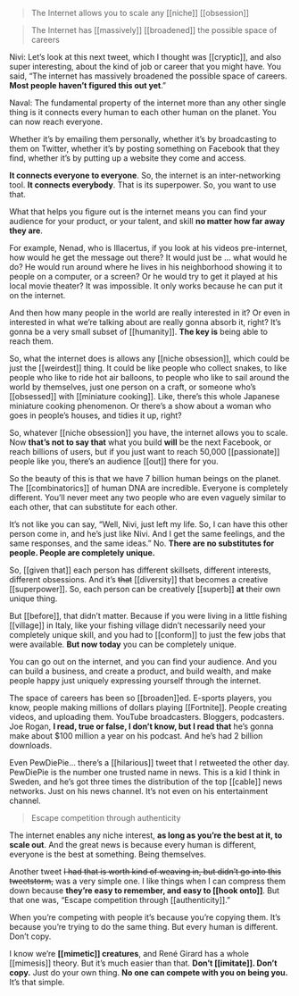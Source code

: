 > The Internet allows you to scale any [[niche]] [[obsession]]

> The Internet has [[massively]] [[broadened]] the possible space of careers

Nivi: Let’s look at this next tweet, which I thought was [[cryptic]], and also super interesting, about the kind of job or career that you might have. 
You said, “The internet has massively broadened the possible space of careers. __Most people haven’t figured this out yet__.”

Naval: The fundamental property of the internet more than any other single thing is it connects every human to each other human on the planet. You can now reach everyone.

Whether it’s by emailing them personally, whether it’s by broadcasting to them on Twitter, whether it’s by posting something on Facebook that they find, whether it’s by putting up a website they come and access.

__It connects everyone to everyone__. So, the internet is an inter-networking tool. __It connects everybody__. That is its superpower. So, you want to use that.

What that helps you figure out is the internet means you can find your audience for your product, or your talent, and skill 
__no matter how far away they are__.

For example, Nenad, who is Illacertus, if you look at his videos pre-internet, how would he get the message out there? It would just be … what would he do? He would run around where he lives in his neighborhood showing it to people on a computer, or a screen? Or he would try to get it played at his local movie theater? It was impossible. It only works because he can put it on the internet.

And then how many people in the world are really interested in it? Or even in interested in what we’re talking about are really gonna absorb it, right? 
It’s gonna be a very small subset of [[humanity]]. __The key is__ being able to reach them.

So, what the internet does is allows any [[niche obsession]], which could be just the [[weirdest]] thing. It could be like people who collect snakes, to like people who like to ride hot air balloons, to people who like to sail around the world by themselves, just one person on a craft, or someone who’s [[obsessed]] with [[miniature cooking]]. Like, there’s this whole Japanese miniature cooking phenomenon. Or there’s a show about a woman who goes in people’s houses, and tidies it up, right?

So, whatever [[niche obsession]] you have, the internet allows you to scale. 
Now __that’s not to say that__ what you build __will__ be the next Facebook, or reach billions of users, but if you just want to reach 50,000 [[passionate]] people like you, there’s an audience [[out]] there for you.

So the beauty of this is that we have 7 billion human beings on the planet. The [[combinatorics]] of human DNA are incredible. Everyone is completely different. You’ll never meet any two people who are even vaguely similar to each other, that can substitute for each other.

It’s not like you can say, “Well, Nivi, just left my life. So, I can have this other person come in, and he’s just like Nivi. And I get the same feelings, and the same responses, and the same ideas.” No. __There are no substitutes for people. People are completely unique.__

So, [[given that]] each person has different skillsets, different interests, different obsessions. And it’s ~~that~~ [[diversity]] that becomes a creative [[superpower]]. 
So, each person can be creatively [[superb]] __at__ their own unique thing.

But [[before]], that didn’t matter. 
Because if you were living in a little fishing [[village]] in Italy, like your fishing village didn’t necessarily need your completely unique skill, and you had to [[conform]] to just the few jobs that were available. 
__But now today__ you can be completely unique.

You can go out on the internet, and you can find your audience. And you can build a business, and create a product, and build wealth, and make people happy just uniquely expressing yourself through the internet.

The space of careers has been so [[broaden]]ed. E-sports players, you know, people making millions of dollars playing [[Fortnite]]. People creating videos, and uploading them. YouTube broadcasters. Bloggers, podcasters. 
Joe Rogan, __I read, true or false, I don’t know, but I read that__ he’s gonna make about $100 million a year on his podcast. And he’s had 2 billion downloads.

Even PewDiePie… there’s a [[hilarious]] tweet that I retweeted the other day. PewDiePie is the number one trusted name in news. This is a kid I think in Sweden, and he’s got three times the distribution of the top [[cable]] news networks. Just on his news channel. It’s not even on his entertainment channel.

> Escape competition through authenticity

The internet enables any niche interest, __as long as you’re the best at it, to scale out__. And the great news is because every human is different, everyone is the best at something. Being themselves.

Another tweet ~~I had that is worth kind of weaving in, but didn’t go into this tweetstorm,~~ was a very simple one. I like things when I can compress them down because __they’re easy to remember, and easy to [[hook onto]]__. But that one was, “Escape competition through [[authenticity]].”

When you’re competing with people it’s because you’re copying them. It’s because you’re trying to do the same thing. But every human is different. Don’t copy.

I know we’re __[[mimetic]] creatures__, and René Girard has a whole [[mimesis]] theory. But it’s much easier than that. __Don’t [[imitate]]. Don’t copy.__ 
Just do your own thing. __No one can compete with you on being you.__ It’s that simple.
